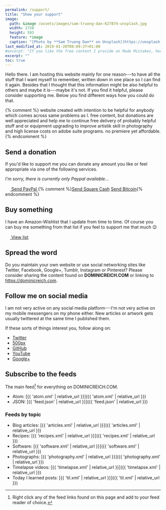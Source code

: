 ```yaml
---
permalink: /support/
title: "Show your support"
image: 
  path: &image /assets/images/sam-truong-dan-627874-unsplash.jpg
  width: 1720
  height: 593
  feature: *image
  caption: "[Photo by **Sam Truong Dan** on Unsplash](https://unsplash.com/photos/-rF4kuvgHhU)"
last_modified_at: 2019-01-20T08:09:37+01:00
#excerpt: "If you like the free content I provide on Made Mistakes, here's how to show your thanks and motivate me to create more of it."
excerpt: ""
toc: true
---
```


Hello there. I am hosting this website mainly for one reason---to have all the stuff that I want myself to remember, written down in one place so I can find it again. Besides that I thought that this information might be also helpful to others and maybe it is---maybe it's not. If you find it helpful, please consider supporting me. Below you find different ways how you could do that.

{% comment %}
website created with intention to be helpful for anybody which comes across same problems as I. free content, but donations are well appreciated and help me to continue free delivery of probably helpful stuff and or equipment upgrading to improve artistik skill in photography and high license costs on adobe suite programs. no premiere yet affordable.
{% endcomment %}

## Send a donation

If you'd like to support me you can donate any amount you like or feel appropriate via one of the following services.

*I'm sorry, there is currently only Paypal available...*

<div markdown="0" class="btn--group">
  <a href="https://paypal.me/dominicreich" class="btn">
    <svg class="icon icon--paypal" width="16px" height="16px">
      <use xlink:href="{{ 'icons.svg#icon-paypal' | prepend: 'assets/icons/' | relative_url }}"></use></svg> Send PayPal
  </a>
  {% comment %}<a href="https://cash.me/$mmistakes" class="btn">Send Square Cash</a>
  <a href="/assets/images/bitcoin-qr.png" class="btn" title="1KvHBVXcbeWhwcSRJQdcwVsUZBYnyH5enw">Send Bitcoin</a>{% endcomment %}
</div>

## Buy something

I have an Amazon-Wishlist that I update from time to time. Of course you can buy me something from that list if you feel to support me that much :wink:

<div markdown="0" class="btn--group">
  <a href="https://www.amazon.de/registry/wishlist/2CNON5RB25S0H" class="btn">
    <svg class="icon icon--amazon" width="16px" height="16px"><use xlink:href="{{ 'icons.svg#icon-amazon' | prepend: 'assets/icons/' | relative_url }}"></use></svg> View list
  </a>
</div>

## Spread the word

Do you maintain your own website or use social networking sites like Twitter, Facebook, Google+, Tumblr, Instagram or Pinterest? Please consider sharing the content found on **DOMINICREICH.COM** or linking to <https://dominicreich.com>.

## Follow me on social media

I am not very active on any social media platform---I'm not very active on my mobile messengers on my phone either. New articles or artwork gets usually twittered at the same time I published them.

If these sorts of things interest you, follow along on:

- [Twitter](https://twitter.com/freefall0)
- [500px](https://500px.com/drtom)
- [GitHub](https://github.com/freefallcid)
- [YouTube](https://www.youtube.com/channel/UC8OnWO2vi6BWW0L5lBDfT7Q)
- [Google+](https://plus.google.com/u/0/101846141042824192145)

## Subscribe to the feeds

The main feed[^feed] for everything on DOMINICREICH.COM.

- Atom: [{{ 'atom.xml' | relative_url }}]({{ 'atom.xml' | relative_url }})
- JSON: [{{ 'feed.json' | relative_url }}]({{ 'feed.json' | relative_url }})

### Feeds by topic

- Blog articles: [{{ 'articles.xml' | relative_url }}]({{ 'articles.xml' | relative_url }})
- Recipes: [{{ 'recipes.xml' | relative_url }}]({{ 'recipes.xml' | relative_url }})
- Software: [{{ 'software.xml' | relative_url }}]({{ 'software.xml' | relative_url }})
- Photographs: [{{ 'photography.xml' | relative_url }}]({{ 'photography.xml' | relative_url }})
- Timelapse videos: [{{ 'timelapse.xml' | relative_url }}]({{ 'timelapse.xml' | relative_url }})
- Today I learned posts: [{{ 'til.xml' | relative_url }}]({{ 'til.xml' | relative_url }})

[^feed]: Right click any of the feed links found on this page and add to your feed reader of choice.
